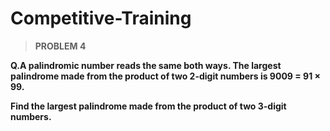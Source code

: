 # Competitive-Training
> **PROBLEM 4**

**Q.A palindromic number reads the same both ways. The largest palindrome made from the product of two 2-digit numbers is 9009 = 91 × 99.**

**Find the largest palindrome made from the product of two 3-digit numbers.**
